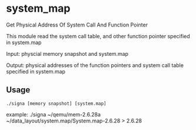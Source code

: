 system_map
==========

Get Physical Address Of System Call And Function Pointer

This module read the system call table, and other function pointer specified in system.map

Input: physcial memory snapshot and system.map

Output: physical addresses of the function pointers and system call table specified in system.map 


Usage
---------
    ./signa [memory snapshot] [system.map]

example:
    ./signa  ~/qemu/mem-2.6.28a  ~/data_layout/system.map/System.map-2.6.28 > 2.6.28

